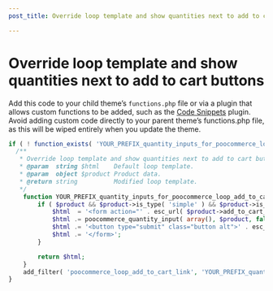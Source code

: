 ```yaml
---
post_title: Override loop template and show quantities next to add to cart buttons

---
```


# Override loop template and show quantities next to add to cart buttons

Add this code to your child theme’s `functions.php` file or via a plugin that allows custom functions to be added, such as the [Code Snippets](https://wordpress.org/plugins/code-snippets/) plugin. Avoid adding custom code directly to your parent theme’s functions.php file, as this will be wiped entirely when you update the theme.

```php
if ( ! function_exists( 'YOUR_PREFIX_quantity_inputs_for_poocommerce_loop_add_to_cart_link' ) ) {
  /**
   * Override loop template and show quantities next to add to cart buttons
   * @param  string $html    Default loop template.
   * @param  object $product Product data.
   * @return string          Modified loop template.
   */
	function YOUR_PREFIX_quantity_inputs_for_poocommerce_loop_add_to_cart_link( $html, $product ) {
		if ( $product && $product->is_type( 'simple' ) && $product->is_purchasable() && $product->is_in_stock() && ! $product->is_sold_individually() ) {
			$html  = '<form action="' . esc_url( $product->add_to_cart_url() ) . '" class="cart" method="post" enctype="multipart/form-data">';
			$html .= poocommerce_quantity_input( array(), $product, false );
			$html .= '<button type="submit" class="button alt">' . esc_html( $product->add_to_cart_text() ) . '</button>';
			$html .= '</form>';
		}

		return $html;
	}
	add_filter( 'poocommerce_loop_add_to_cart_link', 'YOUR_PREFIX_quantity_inputs_for_poocommerce_loop_add_to_cart_link', 10, 2 );
}
```
